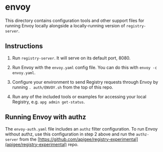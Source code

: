 # envoy

This directory contains configuration tools and other support files for running
Envoy locally alongside a locally-running version of `registry-server`.

## Instructions

1. Run `registry-server`. It will serve on its default port, 8080.

2. Run Envoy with the `envoy.yaml` config file. You can do this with
   `envoy -c envoy.yaml`.

3. Configure your environment to send Registry requests through Envoy by
   running `. auth/ENVOY.sh` from the top of this repo.

4. Run any of the included tools or examples for accessing your local Registry,
   e.g. `apg admin get-status`.

## Running Envoy with authz

The `envoy-auth.yaml` file includes an `authz` filter configuration. To run
Envoy without authz, use this configuration in step 2 above and run the
`authz-server` from the
[https://github.com/apigee/registry-experimental](apigee/registry-experimental)
repo.
